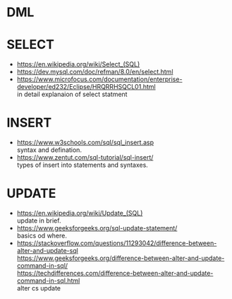 # DML

# SELECT
- https://en.wikipedia.org/wiki/Select_(SQL)<br>
- https://dev.mysql.com/doc/refman/8.0/en/select.html<br>
- https://www.microfocus.com/documentation/enterprise-developer/ed232/Eclipse/HRQRRHSQCL01.html<br>
  in detail explanaion of select statment 
  
# INSERT
- https://www.w3schools.com/sql/sql_insert.asp<br>
  syntax and defination.
- https://www.zentut.com/sql-tutorial/sql-insert/<br>
  types of insert into statements and syntaxes.

# UPDATE
- https://en.wikipedia.org/wiki/Update_(SQL)<br>
  update in brief.
- https://www.geeksforgeeks.org/sql-update-statement/<br>
  basics od where.
- https://stackoverflow.com/questions/11293042/difference-between-alter-and-update-sql <br>
  https://www.geeksforgeeks.org/difference-between-alter-and-update-command-in-sql/ <br>
  https://techdifferences.com/difference-between-alter-and-update-command-in-sql.html <br>
  alter cs update
